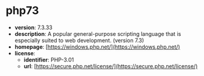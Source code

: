 # php73

- **version**: 7.3.33
- **description**: A popular general-purpose scripting language that is especially suited to web development. (version 7.3)
- **homepage**: [https://windows.php.net/](https://windows.php.net/)
- **license**:
  - **identifier**: PHP-3.01
  - **url**: [https://secure.php.net/license/](https://secure.php.net/license/)

